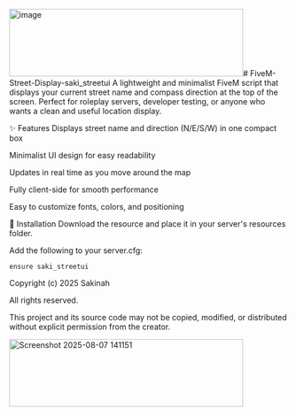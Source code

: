 <img width="422" height="122" alt="image" src="https://github.com/user-attachments/assets/46d31029-8274-4755-b0cb-8b0d5e1ed9b1" /># FiveM-Street-Display-saki_streetui
A lightweight and minimalist FiveM script that displays your current street name and compass direction at the top of the screen.
Perfect for roleplay servers, developer testing, or anyone who wants a clean and useful location display.

✨ Features
Displays street name and direction (N/E/S/W) in one compact box

Minimalist UI design for easy readability

Updates in real time as you move around the map

Fully client-side for smooth performance

Easy to customize fonts, colors, and positioning

📂 Installation
Download the resource and place it in your server's resources folder.

Add the following to your server.cfg:

`ensure saki_streetui`

Copyright (c) 2025 Sakinah

All rights reserved.

This project and its source code may not be copied, modified, or distributed without explicit permission from the creator.

<img width="422" height="122" alt="Screenshot 2025-08-07 141151" src="https://github.com/user-attachments/assets/29331c72-a29d-4ad4-8bd3-d098a3a11282" />
